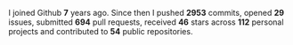 
I joined Github **7** years ago. Since then I pushed **2953** commits, opened **29** issues, submitted **694** pull requests, received **46** stars across **112** personal projects and contributed to **54** public repositories.
